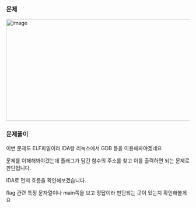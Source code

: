 
### 문제

<img width="748" height="279" alt="image" src="https://github.com/user-attachments/assets/908bf364-c76e-43d5-806a-360a63ffabab" />


### 문제풀이

이번 문제도 ELF파일이라 IDA랑 리눅스에서 GDB 등을 이용해봐야겠네요 

문제를 이해해봐야겠는데 플래그가 담긴 함수의 주소를 찾고 이를 출력하면 되는 문제로 판단됩니다.

IDA로 먼저 흐름을 확인해보겠습니다.

flag 관련 특정 문자열이나 main쪽을 보고 정답이라 판단되는 곳이 있는지 확인해볼게요

